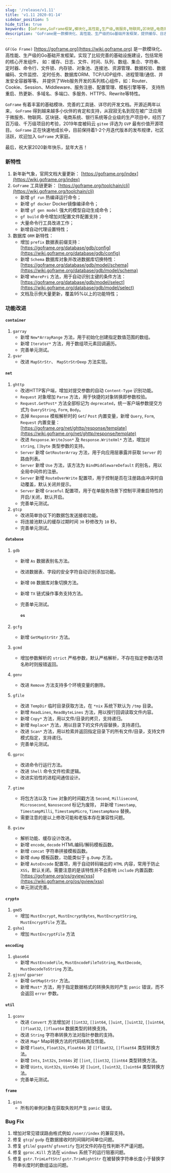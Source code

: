 ```yaml
---
slug: '/release/v1.11'
title: 'v1.11 2020-01-14'
sidebar_position: 5
hide_title: true
keywords: [GoFrame,GoFrame框架,模块化,高性能,生产级,微服务,物联网,区块链,电商系统,企业级项目]
description: 'GoFrame是一款模块化、高性能、生产级的Go基础开发框架，提供缓存、日志、文件、时间、命令行等丰富核心组件，支持Web服务开发并具备热重启、多域名等特性。被广泛应用于微服务、物联网、区块链等领域，适合电商系统和银行项目。'
---
```


`GF(Go Frame)` [https://goframe.org](https://wiki.goframe.org) 是一款模块化、高性能、生产级的Go基础开发框架。实现了比较完善的基础设施建设，包括常用的核心开发组件， 如：缓存、日志、文件、时间、队列、数组、集合、字符串、定时器、命令行、文件锁、内存锁、对象池、连接池、资源管理、数据校验、数据编码、文件监控、 定时任务、数据库ORM、TCP/UDP组件、进程管理/通信、并发安全容器等等。 并提供了Web服务开发的系列核心组件，如：Router、Cookie、Session、Middleware、服务注册、配置管理、模板引擎等等， 支持热重启、热更新、多域名、多端口、多服务、HTTPS、Rewrite等特性。

`GoFrame` 有着丰富的基础模块、完善的工具链、详尽的开发文档。开源近两年以来， `GoFrame` 得到越来越多小伙伴的肯定和支持，从寂寂无名到现在被广泛应用于微服务、物联网、区块链、电商系统、银行系统等企业级的生产项目中，经历了百万级、千万级项目的考验，2019年度被码云 `gitee` 评选为 `GVP` 最有价值开源项目。 `GoFrame` 正在快速地成长中，目前保持着1-2个月迭代版本的发布规律，社区活跃，欢迎加入 `GoFrame` 大家庭。

最后，祝大家2020新年快乐，鼠年大吉！

### 新特性

1. 新年新气象，官网文档大量更新： [https://goframe.org/index](https://wiki.goframe.org/index)
2. `GoFrame` 工具链更新： [https://goframe.org/toolchain/cli](https://wiki.goframe.org/toolchain/cli)
   - 新增 `gf run` 热编译运行命令；
   - 新增 `gf docker` Docker镜像编译命令；
   - 新增 `gf gen model` 强大的模型自动生成命令；
   - `gf build` 命令增加对配置文件配置支持；
   - 大量命令行工具改进工作；
   - 新增自动代理设置特性；
3. 数据库 `ORM` 新特性：
   - 增加 `prefix` 数据表前缀支持： [https://goframe.org/database/gdb/config](https://wiki.goframe.org/database/gdb/config)
   - 新增 `Schema` 数据库对象并改进数据库切换特性： [https://goframe.org/database/gdb/model/schema](https://wiki.goframe.org/database/gdb/model/schema)
   - 新增 `WherePri` 方法，用于自动识别主键的条件方法： [https://goframe.org/database/gdb/model/select](https://wiki.goframe.org/database/gdb/model/select)
   - 文档及示例大量更新，覆盖95%以上的功能特性；

### 功能改进

#### `container`

1. `garray`
   - 新增 `New*ArrayRange` 方法，用于初始化创建指定数值范围的数组。
   - 新增 `Iterator*` 方法，用于数组项元素回调遍历。
   - 完善单元测试。
2. `gvar`
   - 改进 `MapStrStr`、 `MapStrStrDeep` 方法实现。

#### `net`

1. `ghttp`
   - 改进HTTP客户端，增加对提交参数的自动 `Content-Type` 识别功能。
   - `Request` 对象增加 `Parse` 方法，用于快捷的对象转换即参数校验。
   - `Request.GetPost*` 方法全部标记为 `deprecated`，统一客户端参数提交方式为 `QueryString`, `Form`, `Body`。
   - 去掉 `Response` 模板解析时的 `Get`/ `Post` 内置变量，新增 `Query`, `Form`, `Request` 内置变量： [https://goframe.org/net/ghttp/response/template](https://wiki.goframe.org/net/ghttp/response/template)
   - 改进 `Response.WriteJson*` 及 `Response.WriteXml*` 方法，增加对 `string`, `[]byte` 类型参数的支持。
   - `Server` 新增 `GetRouterArray` 方法，用于向应用层暴露并获取 `Server` 的路由列表。
   - `Server` 新增 `Use` 方法，该方法为 `BindMiddlewareDefault` 的别名，用以全局中间件的注册。
   - `Server` 新增 `RouteOverWrite` 配置项，用于控制是否在注册路由冲突时自动覆盖，默认关闭并提示。
   - `Server` 新增 `Graceful` 配置项，用于在单服务场景下控制平滑重启特性的开启/关闭，默认开启。
   - 完善单元测试。
2. `gtcp`
   - 改进简单协议下的数据包发送接收功能。
   - 将连接池默认的缓存过期时间 `30` 秒修改为 `10` 秒。
   - 完善单元测试。

#### `database`

1. `gdb`

   - 新增 `As` 数据表别名方法。

   - 改进数据表、字段的安全字符自动识别添加功能。

   - 新增 `DB` 数据库对象切换方法。

   - 新增 `TX` 链式操作事务支持方法。

   - 完善单元测试。


     #### `os`
2. `gcfg`

   - 新增 `GetMapStrStr` 方法。
3. `gcmd`

   - 增加参数解析的 `strict` 严格参数，默认严格解析，不存在指定参数/选项名称时则报错返回。
4. `genv`

   - 改进 `Remove` 方法支持多个环境变量的删除。
5. `gfile`

   - 改进 `TempDir` 临时目录获取方法，在 `*nix` 系统下默认为 `/tmp` 目录。
   - 新增 `ReadLines`, `ReadByteLines` 方法，用以按行回调读取文件内容。
   - 新增 `Copy*` 方法，用以文件/目录的拷贝，支持递归。
   - 新增 `Replace*` 方法，用以目录下的文件内容替换，支持递归。
   - 改进 `Scan*` 方法，用以检索并返回指定目录下的所有文件/目录，支持文件模式指定，支持递归。
   - 完善单元测试。
6. `gproc`

   - 改进命令行运行方法。
   - 改进 `Shell` 命令文件检索逻辑。
   - 改进实验性的进程间通信设计。
7. `gtime`

   - 将包方法以及 `Time` 对象的时间戳方法 `Second`, `Millisecond`, `Microsecond`, `Nanosecond` 标记为废除， 并新增 `Timestamp`, `TimestampMilli`, `TimestampMicro`, `TimestampNano` 替换。
   - 需要注意的是以上修改可能和老版本存在兼容性问题。
8. `gview`

   - 解析功能、缓存设计改进。
   - 新增 `encode`, `decode` HTML编码/解码模板函数。
   - 新增 `concat` 字符串拼接模板函数。
   - 新增 `dump` 模板函数，功能类似于 `g.Dump` 方法。
   - 新增 `AutoEncode` 配置项，用于自动转码输出的 `HTML` 内容，常用于防止 `XSS`，默认关闭。需要注意的是该特性并不会影响 `include` 内置函数: [https://goframe.org/os/gview/xss](https://wiki.goframe.org/os/gview/xss)
   - 单元测试完善。

#### `crypto`

1. `gmd5`
   - 增加 `MustEncrypt`, `MustEncryptBytes`, `MustEncryptString`, `MustEncryptFile` 方法。
2. `gsha1`
   - 增加 `MustEncryptFile` 方法

#### `encoding`

1. `gbase64`
   - 新增 `MustEncodeFile`, `MustEncodeFileToString`, `MustDecode`, `MustDecodeToString` 方法。
2. `gjson`/ `gparser`
   - 新增 `GetMapStrStr` 方法。
   - 新增 `Must*` 方法，用于指定数据格式的转换失败时产生 `panic` 错误，而不会返回 `error` 参数。

#### `util`

1. `gconv`
   - 改进 `Convert` 方法增加对 `[]int32`, `[]int64`, `[]uint`, `[]uint32`, `[]uint64`, `[]float32`, `[]float64` 数据类型的转换支持。
   - 改进 `String` 字符串转换方法对指针参数的支持。
   - 改进 `Map*` Map转换方法的代码结构及性能。
   - 新增 `Floats`, `Float32s`, `Float64s` 对 `[]float32`, `[]float64` 类型转换方法。
   - 新增 `Ints`, `Int32s`, `Int64s` 对 `[]int`, `[]int32`, `[]int64` 类型转换方法。
   - 新增 `Uints`, `Uint32s`, `Uint64s` 对 `[]uint`, `[]uint32`, `[]uint64` 类型转换方法。
   - 完善单元测试。

#### `frame`

1. `gins`
   - 所有的单例对象在获取失败时产生 `panic` 错误。

### Bug Fix

1. 增加对常见错误路由格式例如 `/user//index` 的兼容支持。
2. 修复 `gtcp`/ `gudp` 在数据接收时的间隔时间单位问题。
3. 修复 `gfile`/ `gspath`/ `gfsnotify` 包对文件的存在性判断不严谨问题。
4. 修复 `gproc.Kill` 方法在 `windows` 系统下的运行阻塞问题。
5. 修复 `gstr.TrimLeftStr`/ `gstr.TrimRightStr` 在被替换字符串长度小于替换字符串长度时的数组溢出问题。